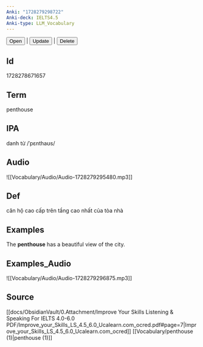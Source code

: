 ```yaml
---
Anki: "1728279298722"
Anki-deck: IELTS4.5
Anki-type: LLM_Vocabulary
---
```

<button class="anki-btn-open">Open</button> | <button class="anki-btn-update">Update</button> | <button class="anki-btn-delete">Delete</button>

## Id
1728278671657
## Term
penthouse
## IPA
danh từ /ˈpɛnthaʊs/
## Audio
 ![[Vocabulary/Audio/Audio-1728279295480.mp3]]
## Def
 căn hộ cao cấp trên tầng cao nhất của tòa nhà

## Examples
The **penthouse** has a beautiful view of the city. 

## Examples_Audio
![[Vocabulary/Audio/Audio-1728279296875.mp3]]
## Source
 [[docs/ObsidianVault/0.Attachment/Improve Your Skills Listening & Speaking For IELTS 4.0-6.0 PDF/Improve_your_Skills_LS_4.5_6.0_Ucalearn.com_ocred.pdf#page=7|Improve_your_Skills_LS_4.5_6.0_Ucalearn.com_ocred]] [[Vocabulary/penthouse (1)|penthouse (1)]]